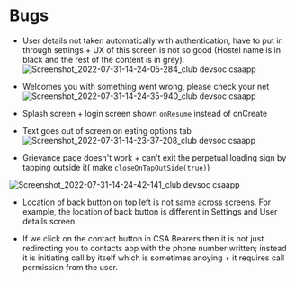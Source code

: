 # Bugs

- User details not taken automatically with authentication, have to put in through settings + UX of this screen is not so good (Hostel name is in black and the rest of the content is in grey).
![Screenshot_2022-07-31-14-24-05-284_club devsoc csaapp](https://user-images.githubusercontent.com/101785829/182018815-0672d519-2a53-4daa-bcb9-4dd257ae1050.png)

- Welcomes you with something went wrong, please check your net
  ![Screenshot_2022-07-31-14-24-35-940_club devsoc csaapp](https://user-images.githubusercontent.com/101785829/182018817-4a3639f9-8625-4774-9dc3-3994a13d9681.png)
  
- Splash screen + login screen shown  ```onResume``` instead of onCreate

- Text goes out of screen on eating options tab
![Screenshot_2022-07-31-14-23-37-208_club devsoc csaapp](https://user-images.githubusercontent.com/101785829/182018807-d5e155ce-54d5-41f9-a741-36ee66309137.png)

- Grievance page doesn't work + can't exit the perpetual loading sign by tapping outside it( make ```closeOnTapOutSide(true)```)

![Screenshot_2022-07-31-14-24-42-141_club devsoc csaapp](https://user-images.githubusercontent.com/101785829/182018818-a07d94f2-517d-42e2-af5e-ab632d1625e7.png)

- Location of back button on top left is not same across screens. For example, the location of back button is different in Settings and User details screen

- If we click on the contact button in CSA Bearers then it is not just redirecting you to contacts app with the phone number written; instead it is initiating call by itself which is sometimes anoying + it requires call permission from the user.
